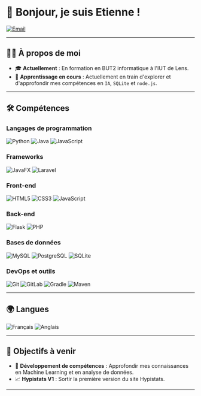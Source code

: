 # 👋 Bonjour, je suis Etienne !

[![Email](https://img.shields.io/badge/Email-%23D14836.svg?style=for-the-badge&logo=gmail&logoColor=white)](mailto:efocquet@gmail.com)

---

## 👨‍💻 À propos de moi

- 🎓 **Actuellement** : En formation en BUT2 informatique à l'IUT de Lens.  
- 🌱 **Apprentissage en cours** : Actuellement en train d'explorer et d'approfondir mes compétences en `IA`, `SQLite` et `node.js`.  

---

## 🛠️ Compétences

### Langages de programmation
![Python](https://img.shields.io/badge/Python-3776AB?style=for-the-badge&logo=python&logoColor=white) ![Java](https://img.shields.io/badge/Java-%23ED8B00.svg?style=for-the-badge&logo=java&logoColor=white) ![JavaScript](https://img.shields.io/badge/JavaScript-%23F7DF1E.svg?style=for-the-badge&logo=javascript&logoColor=black)

### Frameworks
![JavaFX](https://img.shields.io/badge/JavaFX-%23434f54.svg?style=for-the-badge&logo=java&logoColor=white) ![Laravel](https://img.shields.io/badge/Laravel-%23E3342F.svg?style=for-the-badge&logo=laravel&logoColor=white)

### Front-end
![HTML5](https://img.shields.io/badge/HTML5-E34F26?style=for-the-badge&logo=html5&logoColor=white) ![CSS3](https://img.shields.io/badge/CSS3-%231572B6.svg?style=for-the-badge&logo=css3&logoColor=white) ![JavaScript](https://img.shields.io/badge/JavaScript-%23F7DF1E.svg?style=for-the-badge&logo=javascript&logoColor=black)

### Back-end
![Flask](https://img.shields.io/badge/Flask-%23000000.svg?style=for-the-badge&logo=flask&logoColor=white) ![PHP](https://img.shields.io/badge/PHP-777BB4?style=for-the-badge&logo=php&logoColor=white)

### Bases de données
![MySQL](https://img.shields.io/badge/MySQL-%2300f.svg?style=for-the-badge&logo=mysql&logoColor=white) ![PostgreSQL](https://img.shields.io/badge/PostgreSQL-%23316192.svg?style=for-the-badge&logo=postgresql&logoColor=white) ![SQLite](https://img.shields.io/badge/SQLite-%2307405e.svg?style=for-the-badge&logo=sqlite&logoColor=white)

### DevOps et outils
![Git](https://img.shields.io/badge/Git-F05032?style=for-the-badge&logo=git&logoColor=white) ![GitLab](https://img.shields.io/badge/GitLab-FC6D26?style=for-the-badge&logo=gitlab&logoColor=white) ![Gradle](https://img.shields.io/badge/Gradle-%23E37933.svg?style=for-the-badge&logo=gradle&logoColor=white) ![Maven](https://img.shields.io/badge/Maven-C71A36?style=for-the-badge&logo=apachemaven&logoColor=white)

---

## 🌍 Langues

![Français](https://img.shields.io/badge/Français-darkblue?style=for-the-badge&logo=fr&logoColor=white) ![Anglais](https://img.shields.io/badge/Anglais-B22222?style=for-the-badge&logo=us&logoColor=white)

---

## 🎯 Objectifs à venir

- 💼 **Développement de compétences** : Approfondir mes connaissances en Machine Learning et en analyse de données.  
- 📈 **Hypistats V1** : Sortir la première version du site Hypistats.  

---
